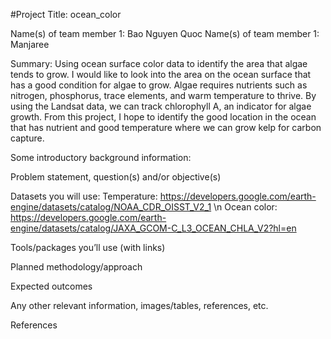 #Project Title: ocean_color


Name(s) of team member 1: Bao Nguyen Quoc
Name(s) of team member 1: Manjaree


Summary: Using ocean surface color data to identify the area that algae tends to grow.
I would like to look into the area on the ocean surface that has a good condition for algae to grow. Algae requires nutrients such as nitrogen, phosphorus, trace elements, and warm temperature to thrive. By using the Landsat data, we can track chlorophyll A, an indicator for algae growth. From this project, I hope to identify the good location in the ocean that has nutrient and good temperature where we can grow kelp for carbon capture. 


Some introductory background information:

Problem statement, question(s) and/or objective(s)

Datasets you will use:
Temperature: https://developers.google.com/earth-engine/datasets/catalog/NOAA_CDR_OISST_V2_1 \n
Ocean color: https://developers.google.com/earth-engine/datasets/catalog/JAXA_GCOM-C_L3_OCEAN_CHLA_V2?hl=en

Tools/packages you’ll use (with links)

Planned methodology/approach

Expected outcomes

Any other relevant information, images/tables, references, etc.

References
